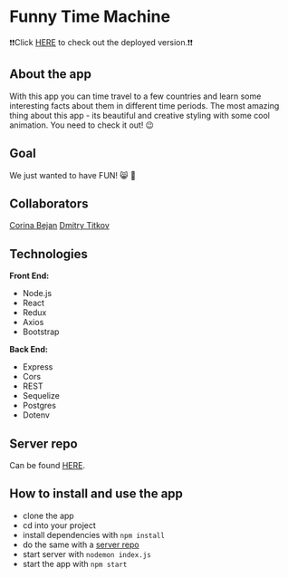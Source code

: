 # Funny Time Machine

:exclamation::exclamation:Click [HERE](https://peaceful-lovelace-d4e52f.netlify.app/) to check out the deployed version.:exclamation::exclamation:

## About the app

With this app you can time travel to a few countries and learn some interesting facts about them in different time periods. The most amazing thing about this app - its beautiful and creative styling with some cool animation. You need to check it out! :wink:

## Goal

We just wanted to have FUN! :smile_cat: :dancer:

## Collaborators

[Corina Bejan](https://github.com/corinabejan)
[Dmitry Titkov](https://github.com/Dmitry-Titkov)

## Technologies

**Front End:**

* Node.js
* React
* Redux
* Axios
* Bootstrap

**Back End:**

* Express
* Cors
* REST
* Sequelize
* Postgres
* Dotenv

## Server repo

Can be found [HERE](https://github.com/corinabejan/funny-time-machine-server).

## How to install and use the app

* clone the app
* cd into your project
* install dependencies with `npm install`
* do the same with a [server repo](https://github.com/corinabejan/funny-time-machine-server)
* start server with `nodemon index.js`
* start the app with `npm start`
